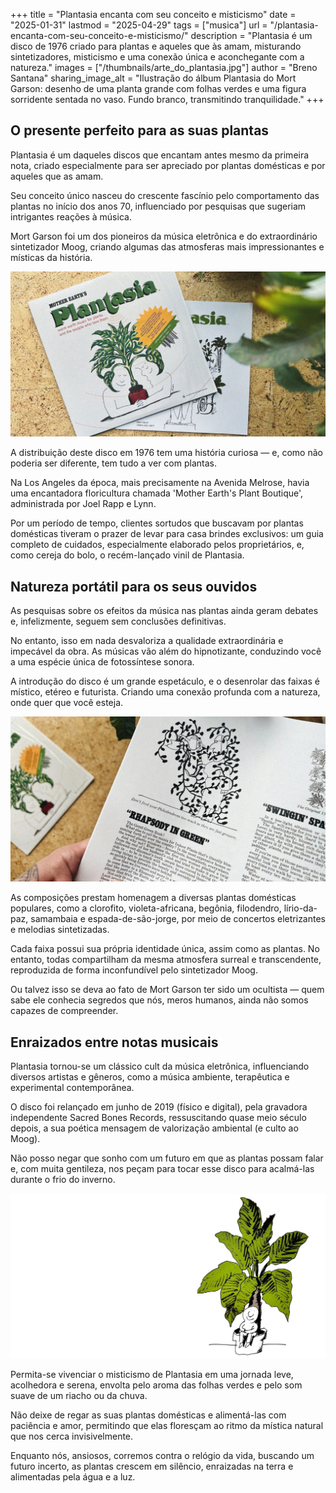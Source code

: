 +++
title = "Plantasia encanta com seu conceito e misticismo"
date = "2025-01-31"
lastmod = "2025-04-29"
tags = ["musica"]
url = "/plantasia-encanta-com-seu-conceito-e-misticismo/"
description = "Plantasia é um disco de 1976 criado para plantas e aqueles que às amam, misturando sintetizadores, misticismo e uma conexão única e aconchegante com a natureza."
images = ["/thumbnails/arte_do_plantasia.jpg"]
author = "Breno Santana"
sharing_image_alt = "Ilustração do álbum Plantasia do Mort Garson: desenho de uma planta grande com folhas verdes e uma figura sorridente sentada no vaso. Fundo branco, transmitindo tranquilidade."
+++

## O presente perfeito para as suas plantas

Plantasia é um daqueles discos que encantam antes mesmo da primeira nota, criado especialmente para ser apreciado por plantas domésticas e por aqueles que as amam.

Seu conceito único nasceu do crescente fascínio pelo comportamento das plantas no início dos anos 70, influenciado por pesquisas que sugeriam intrigantes reações à música.

Mort Garson foi um dos pioneiros da música eletrônica e do extraordinário sintetizador Moog, criando algumas das atmosferas mais impressionantes e místicas da história.

![Dois discos em vinil de "Plantasia" com ilustração de planta e figuras abraçando-a. Texto "Mother Earth's", fundo de cortiça, sensação acolhedora.](vinil_do_plantasia.jpg "Reprodução: Drift Records")

A distribuição deste disco em 1976 tem uma história curiosa — e, como não poderia ser diferente, tem tudo a ver com plantas.

Na Los Angeles da época, mais precisamente na Avenida Melrose, havia uma encantadora floricultura chamada 'Mother Earth's Plant Boutique', administrada por Joel Rapp e Lynn.

Por um período de tempo, clientes sortudos que buscavam por plantas domésticas tiveram o prazer de levar para casa brindes exclusivos: um guia completo de cuidados, especialmente elaborado pelos proprietários, e, como cereja do bolo, o recém-lançado vinil de Plantasia.

## Natureza portátil para os seus ouvidos

As pesquisas sobre os efeitos da música nas plantas ainda geram debates e, infelizmente, seguem sem conclusões definitivas.

No entanto, isso em nada desvaloriza a qualidade extraordinária e impecável da obra. As músicas vão além do hipnotizante, conduzindo você a uma espécie única de fotossíntese sonora.

A introdução do disco é um grande espetáculo, e o desenrolar das faixas é místico, etéreo e futurista. Criando uma conexão profunda com a natureza, onde quer que você esteja.

![Guia completo de cuidados da Mother Earth's Plant Boutique: página de revista sobre plantas, com ilustração de filodendro e texto "Rhapsody in Green". Fundo de madeira clara. Emotivo e informativo.](encarte_do_plantasia.jpg "Reprodução: Drift Records")

As composições prestam homenagem a diversas plantas domésticas populares, como a clorofito, violeta-africana, begônia, filodendro, lírio-da-paz, samambaia e espada-de-são-jorge, por meio de concertos eletrizantes e melodias sintetizadas.

Cada faixa possui sua própria identidade única, assim como as plantas. No entanto, todas compartilham da mesma atmosfera surreal e transcendente, reproduzida de forma inconfundível pelo sintetizador Moog.

Ou talvez isso se deva ao fato de Mort Garson ter sido um ocultista — quem sabe ele conhecia segredos que nós, meros humanos, ainda não somos capazes de compreender.

## Enraizados entre notas musicais

Plantasia tornou-se um clássico cult da música eletrônica, influenciando diversos artistas e gêneros, como a música ambiente, terapêutica e experimental contemporânea.

O disco foi relançado em junho de 2019 (físico e digital), pela gravadora independente Sacred Bones Records, ressuscitando quase meio século depois, a sua poética mensagem de valorização ambiental (e culto ao Moog).

Não posso negar que sonho com um futuro em que as plantas possam falar e, com muita gentileza, nos peçam para tocar esse disco para acalmá-las durante o frio do inverno.

![Ilustração do álbum Plantasia do Mort Garson: desenho de uma planta grande com folhas verdes e uma figura sorridente sentada no vaso. Fundo branco, transmitindo tranquilidade.](arte_do_plantasia.jpg "Reprodução: Marvin Rubin")

Permita-se vivenciar o misticismo de Plantasia em uma jornada leve, acolhedora e serena, envolta pelo aroma das folhas verdes e pelo som suave de um riacho ou da chuva.

Não deixe de regar as suas plantas domésticas e alimentá-las com paciência e amor, permitindo que elas floresçam ao ritmo da mística natural que nos cerca invisivelmente.

Enquanto nós, ansiosos, corremos contra o relógio da vida, buscando um futuro incerto, as plantas crescem em silêncio, enraizadas na terra e alimentadas pela água e a luz.